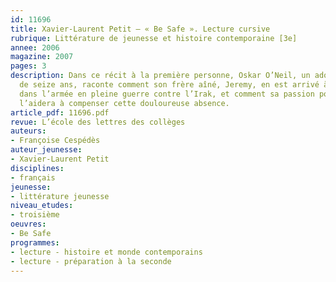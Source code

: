 ```yaml
---
id: 11696
title: Xavier-Laurent Petit – « Be Safe ». Lecture cursive 
rubrique: Littérature de jeunesse et histoire contemporaine [3e]
annee: 2006
magazine: 2007
pages: 3
description: Dans ce récit à la première personne, Oskar O’Neil, un adolescent américain
  de seize ans, raconte comment son frère aîné, Jeremy, en est arrivé à s’engager
  dans l’armée en pleine guerre contre l’Irak, et comment sa passion pour la musique
  l’aidera à compenser cette douloureuse absence.
article_pdf: 11696.pdf
revue: L’école des lettres des collèges
auteurs:
- Françoise Cespédès
auteur_jeunesse:
- Xavier-Laurent Petit
disciplines:
- français
jeunesse:
- littérature jeunesse
niveau_etudes:
- troisième
oeuvres:
- Be Safe
programmes:
- lecture - histoire et monde contemporains
- lecture - préparation à la seconde
---
```

